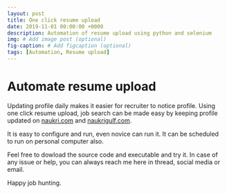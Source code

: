 ```yaml
---
layout: post
title: One click resume upload
date: 2019-11-01 00:00:00 +0000
description: Automation of resume upload using python and selenium
img: # Add image post (optional)
fig-caption: # Add figcaption (optional)
tags: [Automation, Resume upload]
---
```


# Automate resume upload

Updating profile daily makes it easier for recruiter to notice profile. Using one click resume upload, job search can be made easy by keeping profile updated on [naukri.com](www.naukri.com) and [naukrigulf.com](www.naukrigulf.com).

It is easy to configure and run, even novice can run it. It can be scheduled to run on personal computer also.

Feel free to dowload the source code and executable and try it. In case of any issue or help, you can always reach me here in thread, social media or email.

Happy job hunting.

